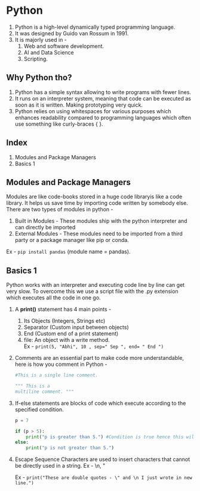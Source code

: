 # Python

1. Python is a high-level dynamically typed programming language.
2. It was designed by Guido van Rossum in 1991.
3. It is majorly used in -
	1. Web and software development. <br>
	2. AI and Data Science
	3. Scripting.

## Why Python tho?

1. Python has a simple syntax allowing to write programs with fewer lines.
2. It runs on an interpreter system, meaning that code can be executed as soon as it is written. Making prototyping very quick.
3. Python relies on using whitespaces for various purposes which enhances readability compared to programming languages which often use something like curly-braces { }.

## Index
1. Modules and Package Managers
2. Basics 1

## Modules and Package Managers

Modules are like code-books stored in a huge code libraryis like a code library. It helps us save time by importing code written by somebody else. There are two types of modules in python -

1. Built in Modules - These modules ship with the python interpreter and can directly be imported
2. External Modules - These modules need to be imported from a third party or a package manager like pip or conda.

Ex - `pip install pandas` (module name = pandas).

## Basics 1

Python works with an interpreter and executing code line by line can get very slow. To overcome this we use a script file with the .py extension which executes all the code in one go.

1. A **print()** statement has 4 main points -
	1. Its Objects (Integers, Strings etc)
	2. Separator (Custom input between objects)
	3. End (Custom end of a print statement)
	4. file: An object with a write method. <br>
	Ex - `print(5, "Abhi", 10 , sep=" Sep ", end= " End ")`
	
2. Comments are an essential part to make code more understandable, here is how you comment in Python - 

	```python
	#This is a single line comment.
	
	""" This is a 
	multiline comment. """
	```

3. If-else statements are blocks of code which execute according to the specified condition.

	```python
	p = 7 
	
	if (p > 5):
	    print("p is greater than 5.") #Condition is true hence this will execute.
	else:
	    print("p is not greater than 5.")
	```

4. Escape Sequence Characters are used to insert characters that cannot be directly used in a string. Ex - \n, \"

	Ex - `print("These are double quotes - \" and \n I just wrote in new line.")`
